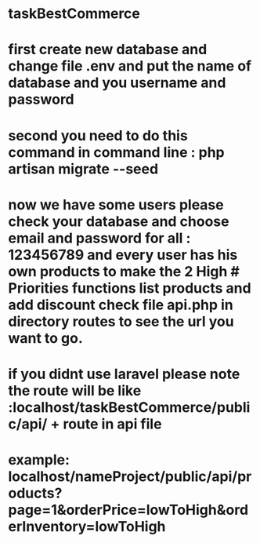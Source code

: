 # taskBestCommerce
# first create new database and change file .env and put the name of database and you username and password
# second you need to do this command in command line : php artisan migrate --seed
# now we have some users please check your database and choose email and password for all : 123456789 and every user has his own products to make the 2 High # Priorities functions list products and add discount check file api.php in directory routes to see the url you want to go.
# if you didnt use laravel please note the route will be like :localhost/taskBestCommerce/public/api/ + route in api file
# example: localhost/nameProject/public/api/products?page=1&orderPrice=lowToHigh&orderInventory=lowToHigh
